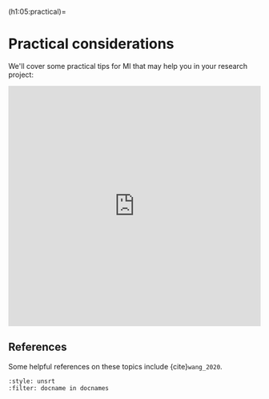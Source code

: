 (h1:05:practical)=
# Practical considerations

We'll cover some practical tips for MI that may help you in your research project:

<iframe src="https://docs.google.com/presentation/d/e/2PACX-1vRQa3o7iVFERY5UdsSr0Yo0BVPY9hJv05zYtTV8uXHm5T4F2AnFc2rK3iUVDOfsZuj91MSQOudXjjUu/embed?start=false&loop=false&delayms=3000" frameborder="0" width="100%" height="480" allowfullscreen="true" mozallowfullscreen="true" webkitallowfullscreen="true"></iframe>



## References

Some helpful references on these topics include {cite}`wang_2020`.

```{bibliography}
:style: unsrt
:filter: docname in docnames
```

